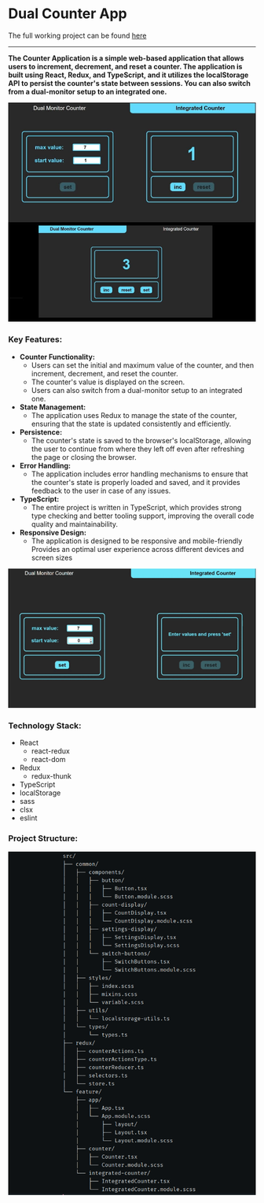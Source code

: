# Dual Counter App

The full working project can be found [here](https://dual-counter.netlify.app/)
___
**The Counter Application is a simple web-based application that allows users to increment, decrement, and reset a counter. The application is built using React, Redux, and TypeScript, and it utilizes the localStorage API to persist the counter's state between sessions.
You can also switch from a dual-monitor setup to an integrated one.**

![counter](src/common/assets/read-me/counter2.jpg)

### Key Features:
+ **Counter Functionality:**
  + Users can set the initial and maximum value of the counter, and then increment, decrement, and reset the counter. 
  + The counter's value is displayed on the screen.
  + Users can also switch from a dual-monitor setup to an integrated one.
+ **State Management:**
  + The application uses Redux to manage the state of the counter, ensuring that the state is updated consistently and efficiently.
+ **Persistence:**
  + The counter's state is saved to the browser's localStorage, allowing the user to continue from where they left off even after refreshing the page or closing the browser.
+ **Error Handling:**
  + The application includes error handling mechanisms to ensure that the counter's state is properly loaded and saved, and it provides feedback to the user in case of any issues.
+ **TypeScript:**
  + The entire project is written in TypeScript, which provides strong type checking and better tooling support, improving the overall code quality and maintainability.
+ **Responsive Design:**
  + The application is designed to be responsive and mobile-friendly
    Provides an optimal user experience across different devices and screen sizes

![counter gif](src/common/assets/read-me/counter.gif)

### Technology Stack:
+ React
  + react-redux
  + react-dom
+ Redux
  + redux-thunk
+ TypeScript
+ localStorage
+ sass
+ clsx
+ eslint

### Project Structure:
![structure](src/common/assets/read-me/structure.png)
